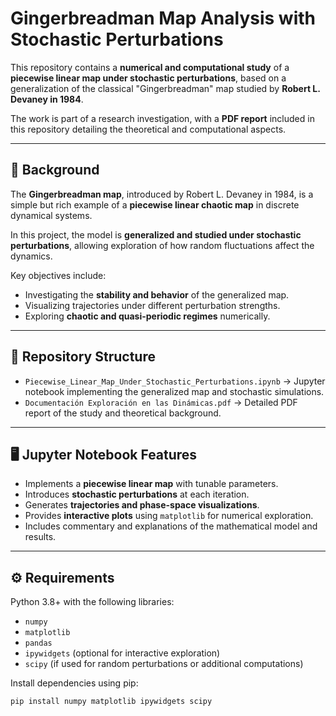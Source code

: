 # Gingerbreadman Map Analysis with Stochastic Perturbations

This repository contains a **numerical and computational study** of a **piecewise linear map under stochastic perturbations**, based on a generalization of the classical "Gingerbreadman" map studied by **Robert L. Devaney in 1984**.  

The work is part of a research investigation, with a **PDF report** included in this repository detailing the theoretical and computational aspects.

---

## 🧩 Background

The **Gingerbreadman map**, introduced by Robert L. Devaney in 1984, is a simple but rich example of a **piecewise linear chaotic map** in discrete dynamical systems.  

In this project, the model is **generalized and studied under stochastic perturbations**, allowing exploration of how random fluctuations affect the dynamics.  

Key objectives include:

- Investigating the **stability and behavior** of the generalized map.
- Visualizing trajectories under different perturbation strengths.
- Exploring **chaotic and quasi-periodic regimes** numerically.

---

## 📂 Repository Structure

- `Piecewise_Linear_Map_Under_Stochastic_Perturbations.ipynb` → Jupyter notebook implementing the generalized map and stochastic simulations.  
- `Documentación Exploración en las Dinámicas.pdf` → Detailed PDF report of the study and theoretical background.  

---

## 🖥️ Jupyter Notebook Features

- Implements a **piecewise linear map** with tunable parameters.
- Introduces **stochastic perturbations** at each iteration.
- Generates **trajectories and phase-space visualizations**.
- Provides **interactive plots** using `matplotlib` for numerical exploration.
- Includes commentary and explanations of the mathematical model and results.

---

## ⚙️ Requirements

Python 3.8+ with the following libraries:

- `numpy`
- `matplotlib`
- `pandas`
- `ipywidgets` (optional for interactive exploration)
- `scipy` (if used for random perturbations or additional computations)

Install dependencies using pip:

```bash
pip install numpy matplotlib ipywidgets scipy
